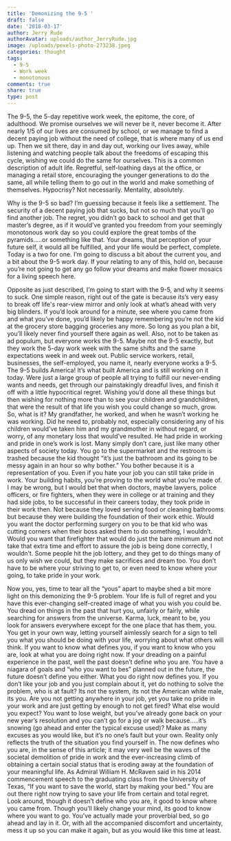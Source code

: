 ```yaml
---
title: 'Demonizing the 9-5 '
draft: false
date: '2018-03-17'
author: Jerry Rude
authorAvatar: uploads/author_JerryRude.jpg
image: /uploads/pexels-photo-273238.jpeg
categories: thought
tags:
  - 9-5
  - Work week
  - monotonous
comments: true
share: true
type: post
---
```

The 9-5, the 5-day repetitive work week, the epitome, the core, of adulthood. We promise ourselves we will never be it, never become it. After nearly 1/5 of our lives are consumed by school, or we manage to find a decent paying job without the need of college, that is where many of us end up. Then we sit there, day in and day out, working our lives away, while listening and watching people talk about the freedoms of escaping this cycle, wishing we could do the same for ourselves. This is a common description of adult life.   Regretful, self-loathing days at the office, or managing a retail store, encouraging the younger generations to do the same, all while telling them to go out in the world and make something of themselves. Hypocrisy? Not necessarily. Mentality, absolutely. 

Why is the 9-5 so bad? I’m guessing because it feels like a settlement. The security of a decent paying job that sucks, but not so much that you’ll go find another job. The regret, you didn’t go back to school and get that master’s degree, as if it would’ve granted you freedom from your seemingly monotonous work day so you could explore the great tombs of the pyramids…..or something like that.  Your dreams, that perception of your future self, it would all be fulfilled, and your life would be perfect, complete. Today is a two for one. I’m going to discuss a bit about the current you, and a bit about the 9-5 work day. If your relating to any of this, hold on, because you’re not going to get any go follow your dreams and make flower mosaics for a living speech here.  

Opposite as just described, I’m going to start with the 9-5, and why it seems to suck. One simple reason, right out of the gate is because its’s very easy to break off life's rear-view mirror and only look at what’s ahead with very big blinders. If you’d look around for a minute, see where you came from and what you’ve done, you’d likely be happy remembering you’re not the kid at the grocery store bagging groceries any more. So long as you plan a bit, you’ll likely never find yourself there again as well. Also, not to be taken as ad populum, but everyone works the 9-5. Maybe not the 9-5 exactly, but they work the 5-day work week with the same shifts and the same expectations week in and week out. Public service workers, retail, businesses, the self-employed, you name it, nearly everyone works a 9-5. The 9-5 builds America! It’s what built America and is still working on it today. Were just a large group of people all trying to fulfill our never-ending wants and needs, get through our painstakingly dreadful lives, and finish it off with a little hypocritical regret. Wishing you’d done all these things but then wishing for nothing more than to see your children and grandchildren, that were the result of that life you wish you could change so much, grow. So, what is it? My grandfather, he worked, and when he wasn’t working he was working. Did he need to, probably not, especially considering any of his children would’ve taken him and my grandmother in without regard, or worry, of any monetary loss that would’ve resulted. He had pride in working and pride in one’s work is lost. Many simply don’t care, just like many other aspects of society today. You go to the supermarket and the restroom is trashed because the kid thought “it’s just the bathroom and its going to be messy again in an hour so why bother.” You bother because it is a representation of you. Even if you hate your job you can still take pride in work. Your building habits, you’re proving to the world what you’re made of. I may be wrong, but I would bet that when doctors, maybe lawyers, police officers, or fire fighters, when they were in college or at training and they had side jobs, to be successful in their careers today, they took pride in their work then. Not because they loved serving food or cleaning bathrooms but because they were building the foundation of their work ethic. Would you want the doctor performing surgery on you to be that kid who was cutting corners when their boss asked them to do something, I wouldn’t.  Would you want that firefighter that would do just the bare minimum and not take that extra time and effort to assure the job is being done correctly, I wouldn’t. Some people hit the job lottery, and they get to do things many of us only wish we could, but they make sacrifices and dream too. You don’t have to be where your striving to get to, or even need to know where your going, to take pride in your work. 

Now you, yes, time to tear all the “yous” apart to maybe shed a bit more light on this demonizing the 9-5 problem. Your life is full of regret and you have this ever-changing self-created image of what you wish you could be. You dread on things in the past that hurt you, unfairly or fairly, while searching for answers from the universe. Karma, luck, meant to be, you look for answers everywhere except for the one place that has them, you. You get in your own way, letting yourself aimlessly search for a sign to tell you what you should be doing with your life, worrying about what others will think. If you want to know what defines you, if you want to know who you are, look at what you are doing right now. If your dreading on a painful experience in the past, well the past doesn’t define who you are. You have a niagara of goals and “who you want to bes” planned out in the future, the future doesn’t define you either.   What you do right now defines you. If you don’t like your job and you just complain about it, yet do nothing to solve the problem, who is at fault? Its not the system, its not the American white male, its you. Are you not getting anywhere in your job, yet you take no pride in your work and are just getting by enough to not get fired? What else would you expect? You want to lose weight, but you’ve already gone back on your new year’s resolution and you can’t go for a jog or walk because…..it’s snowing (go ahead and enter the typical excuse used)? Make as many excuses as you would like, but it’s no one’s fault but your own. Reality only reflects the truth of the situation you find yourself in.  The now defines who you are, in the sense of this article; it may very well be the waves of the societal demolition of pride in work and the ever-increasing climb of obtaining a certain social status that is eroding away at the foundation of your meaningful life. As Admiral William H. McRaven said in his 2014 commencement speech to the graduating class from the University of Texas, “If you want to save the world, start by making your bed.” You are out there right now trying to save your life from certain and total regret. Look around, though it doesn’t define who you are, it good to know where you came from. Though you’ll likely change your mind, its good to know where you want to go. You’ve actually made your proverbial bed, so go ahead and lay in it. Or, with all the accompanied discomfort and uncertainty, mess it up so you can make it again, but as you would like this time at least.  
